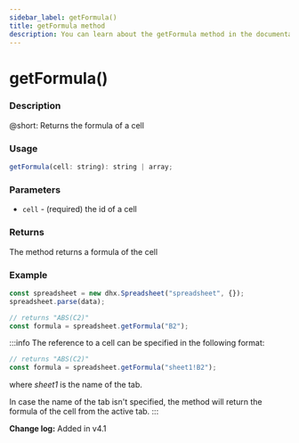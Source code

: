 ```yaml
---
sidebar_label: getFormula()
title: getFormula method
description: You can learn about the getFormula method in the documentation of the DHTMLX JavaScript Spreadsheet library. Browse developer guides and API reference, try out code examples and live demos, and download a free 30-day evaluation version of DHTMLX Spreadsheet.
---
```


# getFormula()

### Description

@short: Returns the formula of a cell

### Usage

~~~jsx 
getFormula(cell: string): string | array;
~~~

### Parameters

- `cell` - (required) the id of a cell

### Returns

The method returns a formula of the cell

### Example

~~~jsx {5}
const spreadsheet = new dhx.Spreadsheet("spreadsheet", {});
spreadsheet.parse(data);

// returns "ABS(C2)"
const formula = spreadsheet.getFormula("B2");
~~~

:::info
The reference to a cell can be specified in the following format:

~~~jsx
// returns "ABS(C2)"
const formula = spreadsheet.getFormula("sheet1!B2"); 
~~~

where *sheet1* is the name of the tab.

In case the name of the tab isn't specified, the method will return the formula of the cell from the active tab.
:::

**Change log:** Added in v4.1
